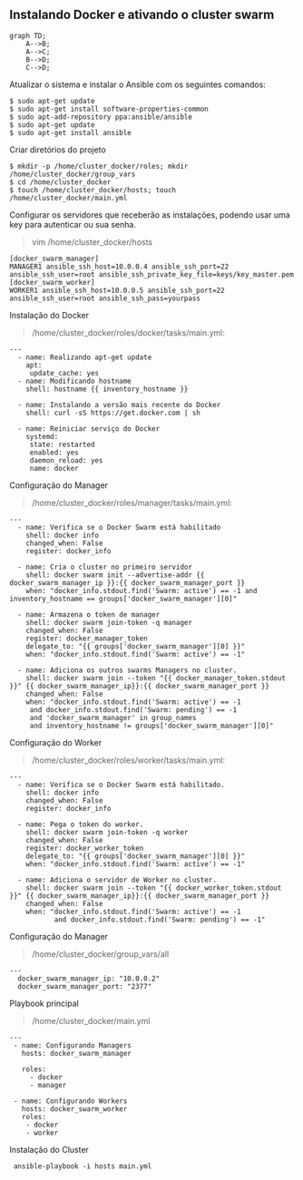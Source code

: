 ## Instalando Docker e ativando o cluster swarm

```mermaid
graph TD;
    A-->B;
    A-->C;
    B-->D;
    C-->D;
```

Atualizar o sistema e instalar o Ansible com os seguintes comandos:

```console
$ sudo apt-get update
$ sudo apt-get install software-properties-common
$ sudo apt-add-repository ppa:ansible/ansible
$ sudo apt-get update
$ sudo apt-get install ansible
```

Criar diretórios do projeto
```console
$ mkdir -p /home/cluster_docker/roles; mkdir /home/cluster_docker/group_vars
$ cd /home/cluster_docker
$ touch /home/cluster_docker/hosts; touch /home/cluster_docker/main.yml
```
Configurar os servidores que receberão as instalações, podendo usar uma key para autenticar ou sua senha.
>vim /home/cluster_docker/hosts

```
[docker_swarm_manager]
MANAGER1 ansible_ssh_host=10.0.0.4 ansible_ssh_port=22 ansible_ssh_user=root ansible_ssh_private_key_file=keys/key_master.pem
[docker_swarm_worker]
WORKER1 ansible_ssh_host=10.0.0.5 ansible_ssh_port=22 ansible_ssh_user=root ansible_ssh_pass=yourpass
```

Instalação do Docker
 
 >/home/cluster_docker/roles/docker/tasks/main.yml:

```
---
  - name: Realizando apt-get update
    apt:
     update_cache: yes
  - name: Modificando hostname
    shell: hostname {{ inventory_hostname }}

  - name: Instalando a versão mais recente do Docker
    shell: curl -sS https://get.docker.com | sh

  - name: Reiniciar serviço do Docker
    systemd:
     state: restarted
     enabled: yes
     daemon_reload: yes
     name: docker
```


Configuração do Manager
>/home/cluster_docker/roles/manager/tasks/main.yml:

```
---
  - name: Verifica se o Docker Swarm está habilitado
    shell: docker info
    changed_when: False
    register: docker_info

  - name: Cria o cluster no primeiro servidor
    shell: docker swarm init --advertise-addr {{ docker_swarm_manager_ip }}:{{ docker_swarm_manager_port }}
    when: "docker_info.stdout.find('Swarm: active') == -1 and inventory_hostname == groups['docker_swarm_manager'][0]"

  - name: Armazena o token de manager
    shell: docker swarm join-token -q manager
    changed_when: False
    register: docker_manager_token
    delegate_to: "{{ groups['docker_swarm_manager'][0] }}"
    when: "docker_info.stdout.find('Swarm: active') == -1"
 
  - name: Adiciona os outros swarms Managers no cluster.
    shell: docker swarm join --token "{{ docker_manager_token.stdout }}" {{ docker_swarm_manager_ip}}:{{ docker_swarm_manager_port }} 
    changed_when: False
    when: "docker_info.stdout.find('Swarm: active') == -1
     and docker_info.stdout.find('Swarm: pending') == -1
     and 'docker_swarm_manager' in group_names
     and inventory_hostname != groups['docker_swarm_manager'][0]"
```

Configuração do Worker
>/home/cluster_docker/roles/worker/tasks/main.yml:

```
---
  - name: Verifica se o Docker Swarm está habilitado.
    shell: docker info
    changed_when: False
    register: docker_info

  - name: Pega o token do worker.
    shell: docker swarm join-token -q worker
    changed_when: False
    register: docker_worker_token
    delegate_to: "{{ groups['docker_swarm_manager'][0] }}"
    when: "docker_info.stdout.find('Swarm: active') == -1"

  - name: Adiciona o servidor de Worker no cluster.
    shell: docker swarm join --token "{{ docker_worker_token.stdout }}" {{ docker_swarm_manager_ip}}:{{ docker_swarm_manager_port }}
    changed_when: False
    when: "docker_info.stdout.find('Swarm: active') == -1
           and docker_info.stdout.find('Swarm: pending') == -1"
```

Configuração do Manager
>/home/cluster_docker/group_vars/all
```
---
  docker_swarm_manager_ip: "10.0.0.2"
  docker_swarm_manager_port: "2377"
```

Playbook principal
>/home/cluster_docker/main.yml

```
---
 - name: Configurando Managers
   hosts: docker_swarm_manager

   roles:
     - docker
     - manager

 - name: Configurando Workers
   hosts: docker_swarm_worker
   roles:
    - docker
    - worker

```

Instalação do Cluster
```
 ansible-playbook -i hosts main.yml
```
